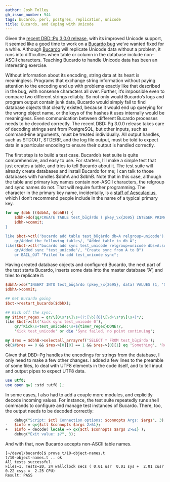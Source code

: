 ```yaml
---
author: Josh Tolley
gh_issue_number: 944
tags: bucardo, perl, postgres, replication, unicode
title: Bucardo, and Coping with Unicode
---
```




Given the [recent DBD::Pg 3.0.0 release](/blog/2014/02/19/dbdpg-utf-8-perl-postgresql), with its improved Unicode support, it seemed like a good time to work on a [Bucardo bug](https://github.com/bucardo/bucardo/issues/47) we’ve wanted fixed for a while. Although [Bucardo](https://bucardo.org) will replicate Unicode data without a problem, it runs into difficulties when table or column in the database include non-ASCII characters. Teaching Bucardo to handle Unicode data has been an interesting exercise.

Without information about its encoding, string data at its heart is meaningless. Programs that exchange string information without paying attention to the encoding end up with problems exactly like that described in the bug, with nonsense characters all over. Further, it’s impossible even to compare two different strings reliably. So not only would Bucardo’s logs and program output contain junk data, Bucardo would simply fail to find database objects that clearly existed, because it would end up querying for the wrong object name, or the keys of the hashes it uses internally would be meaningless. Even communication between different Bucardo processes needs to be decoded correctly. The recent DBD::Pg 3.0.0 release takes care of decoding strings sent from PostgreSQL, but other inputs, such as command-line arguments, must be treated individually. All output handles, such as STDOUT, STDERR, and the log file output, must be told to expect data in a particular encoding to ensure their output is handled correctly.

The first step is to build a test case. Bucardo’s test suite is quite comprehensive, and easy to use. For starters, I’ll make a simple test that just creates a table, and tries to tell Bucardo about it. The test suite will already create databases and install Bucardo for me; I can talk to those databases with handles $dbhA and $dbhB. Note that in this case, although the table and primary key names contain non-ASCII characters, the relgroup and sync names do not. That will require further programming. The character in the primary key name, incidentally, is a [staff of Aesculapius](https://en.wikipedia.org/wiki/Rod_of_Asclepius), which I don’t recommend people include in the name of a typical primary key.

```perl
for my $dbh (($dbhA, $dbhB)) {
    $dbh->do(qq/CREATE TABLE test_büçárđo ( pkey_\x{2695} INTEGER PRIMARY KEY, data TEXT );/);
    $dbh->commit;
}

like $bct->ctl('bucardo add table test_büçárđo db=A relgroup=unicode'),
    qr/Added the following tables/, "Added table in db A";
like($bct->ctl("bucardo add sync test_unicode relgroup=unicode dbs=A:source,B:target"),
    qr/Added sync "test_unicode"/, "Create sync from A to B")
    or BAIL_OUT "Failed to add test_unicode sync";
```

Having created database objects and configured Bucardo, the next part of the test starts Bucardo, inserts some data into the master database “A”, and tries to replicate it:

```perl
$dbhA->do("INSERT INTO test_büçárđo (pkey_\x{2695}, data) VALUES (1, 'Something')");
$dbhA->commit;

## Get Bucardo going
$bct->restart_bucardo($dbhX);

## Kick off the sync.
my $timer_regex = qr/\[0\s*s\]\s+(?:[\b]{6}\[\d+\s*s\]\s+)*/;
like $bct->ctl('kick sync test_unicode 0'),
    qr/^Kick\s+test_unicode:\s+${timer_regex}DONE!/,
    'Kick test_unicode' or die 'Sync failed, no point continuing';

my $res = $dbhB->selectall_arrayref('SELECT * FROM test_büçárđo');
ok($#$res == 0 && $res->[0][0] == 1 && $res->[0][1] eq 'Something', 'Replication worked');
```

Given that DBD::Pg handles the encodings for strings from the database, I only need to make a few other changes. I added a few lines to the preamble of some files, to deal with UTF8 elements in the code itself, and to tell input and output pipes to expect UTF8 data.

```perl
use utf8;
use open qw( :std :utf8 );
```

In some cases, I also had to add a couple more modules, and explicitly decode incoming values. For instance, the test suite repeatedly runs shell commands to configure and manage test instances of Bucardo. There, too, the output needs to be decoded correctly:

```perl
    debug("Script: $ctl Connection options: $connopts Args: $args", 3);
-   $info = qx{$ctl $connopts $args 2>&1};
+   $info = decode( locale => qx{$ctl $connopts $args 2>&1} );
    debug("Exit value: $?", 3);
```

And with that, now Bucardo accepts non-ASCII table names.

```nohighlight
[~/devel/bucardo]$ prove t/10-object-names.t 
t/10-object-names.t .. ok     
All tests successful.
Files=1, Tests=20, 24 wallclock secs ( 0.01 usr  0.01 sys +  2.01 cusr  0.22 csys =  2.25 CPU)
Result: PASS
```

